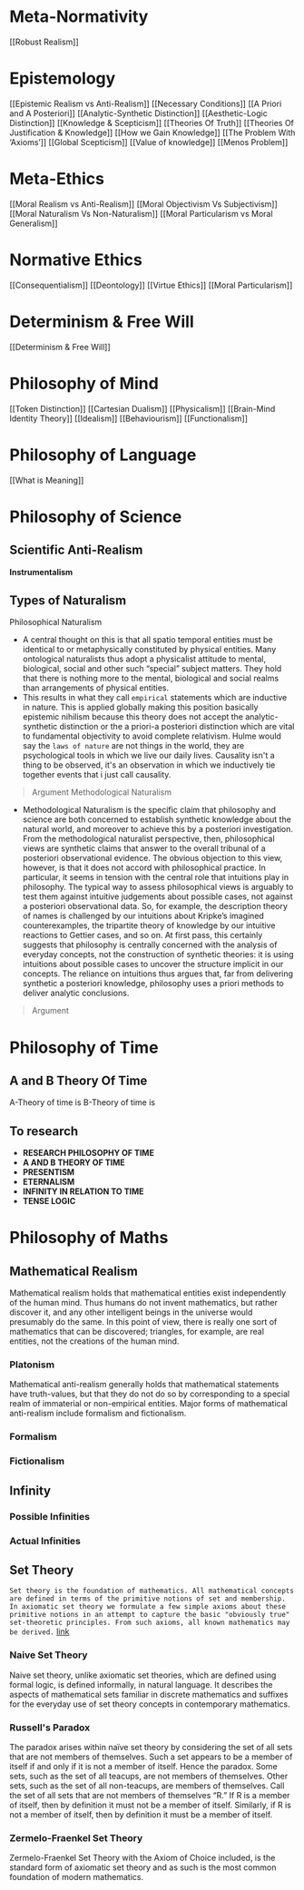 # Meta-Normativity
[[Robust Realism]]
# Epistemology
[[Epistemic Realism vs Anti-Realism]]
[[Necessary Conditions]]
[[A Priori and A Posteriori]]
[[Analytic-Synthetic Distinction]]
[[Aesthetic-Logic Distinction]]
[[Knowledge & Scepticism]]
[[Theories Of Truth]]
[[Theories Of Justification & Knowledge]]
[[How we Gain Knowledge]]
[[The Problem With ‘Axioms’]]
[[Global Scepticism]]
[[Value of knowledge]]
[[Menos Problem]]
# Meta-Ethics
[[Moral Realism vs Anti-Realism]]
[[Moral Objectivism Vs Subjectivism]]
[[Moral Naturalism Vs Non-Naturalism]]
[[Moral Particularism vs Moral Generalism]]
# Normative Ethics
[[Consequentialism]]
[[Deontology]]
[[Virtue Ethics]]
[[Moral Particularism]]
# Determinism & Free Will
[[Determinism & Free Will]]
# Philosophy of Mind
[[Token Distinction]]
[[Cartesian Dualism]]
[[Physicalism]]
[[Brain-Mind Identity Theory]]
[[Idealism]]
[[Behaviourism]]
[[Functionalism]]
# Philosophy of Language
[[What is Meaning]]
# Philosophy of Science
## Scientific Anti-Realism
**Instrumentalism**
## Types of Naturalism
Philosophical Naturalism
- A central thought on this is that all spatio temporal entities must be identical to or metaphysically constituted by physical entities. Many ontological naturalists thus adopt a physicalist attitude to mental, biological, social and other such “special” subject matters. They hold that there is nothing more to the mental, biological and social realms than arrangements of physical entities.
- This results in what they call `empirical` statements which are inductive in nature. This is applied globally making this position basically epistemic nihilism because this theory does not accept the analytic-synthetic distinction or the a priori-a posteriori distinction which are vital to fundamental objectivity to avoid complete relativism. Hulme would say the `laws of nature` are not things in the world, they are psychological tools in which we live our daily lives. Causality isn't a thing to be observed, it's an observation in which we inductively tie together events that i just call causality.

> Argument
Methodological Naturalism
- Methodological Naturalism is the specific claim that philosophy and science are both concerned to establish synthetic knowledge about the natural world, and moreover to achieve this by a posteriori investigation. From the methodological naturalist perspective, then, philosophical views are synthetic claims that answer to the overall tribunal of a posteriori observational evidence. The obvious objection to this view, however, is that it does not accord with philosophical practice. In particular, it seems in tension with the central role that intuitions play in philosophy. The typical way to assess philosophical views is arguably to test them against intuitive judgements about possible cases, not against a posteriori observational data. So, for example, the description theory of names is challenged by our intuitions about Kripke’s imagined counterexamples, the tripartite theory of knowledge by our intuitive reactions to Gettier cases, and so on. At first pass, this certainly suggests that philosophy is centrally concerned with the analysis of everyday concepts, not the construction of synthetic theories: it is using intuitions about possible cases to uncover the structure implicit in our concepts. The reliance on intuitions thus argues that, far from delivering synthetic a posteriori knowledge, philosophy uses a priori methods to deliver analytic conclusions.

> Argument
# Philosophy of Time
## A and B Theory Of Time
A-Theory of time is
B-Theory of time is
## To research
- **RESEARCH PHILOSOPHY OF TIME**
- **A AND B THEORY OF TIME**
- **PRESENTISM**
- **ETERNALISM**
- **INFINITY IN RELATION TO TIME**
- **TENSE LOGIC**
# Philosophy of Maths
## Mathematical Realism
Mathematical realism holds that mathematical entities exist independently of the human mind. Thus humans do not invent mathematics, but rather discover it, and any other intelligent beings in the universe would presumably do the same. In this point of view, there is really one sort of mathematics that can be discovered; triangles, for example, are real entities, not the creations of the human mind.
### Platonism
Mathematical anti-realism generally holds that mathematical statements have truth-values, but that they do not do so by corresponding to a special realm of immaterial or non-empirical entities. Major forms of mathematical anti-realism include formalism and fictionalism.
### Formalism
### Fictionalism
## Infinity
### Possible Infinities
### Actual Infinities
## Set Theory
`Set theory is the foundation of mathematics. All mathematical concepts are defined in terms of the primitive notions of set and membership. In axiomatic set theory we formulate a few simple axioms about these primitive notions in an attempt to capture the basic "obviously true" set-theoretic principles. From such axioms, all known mathematics may be derived.` [link](https://cloudflare-ipfs.com/ipfs/bafykbzacebyuhltlejphpgrmwn6jbwvqdocfleyea5nzpz4aqkb2t73mgshqo?filename=%28Studies%20in%20Logic%20and%20the%20Foundations%20of%20Mathematics%20102%29%20Kenneth%20Kunen%20-%20Set%20Theory.%20An%20Introduction%20to%20Independence%20Proofs-North%20Holland%20%281980%29.pdf)
### Naive Set Theory
Naive set theory, unlike axiomatic set theories, which are defined using formal logic, is defined informally, in natural language. It describes the aspects of mathematical sets familiar in discrete mathematics and suffixes for the everyday use of set theory concepts in contemporary mathematics.
### Russell's Paradox
The paradox arises within naïve set theory by considering the set of all sets that are not members of themselves. Such a set appears to be a member of itself if and only if it is not a member of itself. Hence the paradox.
Some sets, such as the set of all teacups, are not members of themselves. Other sets, such as the set of all non-teacups, are members of themselves. Call the set of all sets that are not members of themselves “R.” If R is a member of itself, then by definition it must not be a member of itself. Similarly, if R is not a member of itself, then by definition it must be a member of itself.
### Zermelo-Fraenkel Set Theory
Zermelo-Fraenkel Set Theory with the Axiom of Choice included, is the standard form of axiomatic set theory and as such is the most common foundation of modern mathematics.